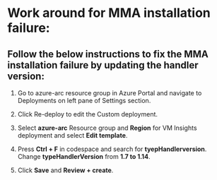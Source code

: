 # Work around for MMA installation failure:

## Follow the below instructions to fix the MMA installation failure by updating the handler version:

1. Go to azure-arc resource group in Azure Portal and navigate to Deployments on left pane of Settings section.
   
2. Click Re-deploy to edit the Custom deployment.

3. Select **azure-arc** Resource group and **Region** for VM Insights deployment and select **Edit template**.

4. Press **Ctrl + F** in codespace and search for **tyepHandlerversion**. Change **typeHandlerVersion** from **1.7 to 1.14**.

5. Click **Save** and **Review + create**.
